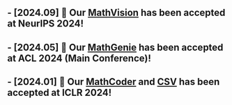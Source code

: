 ## - **[2024.09]** 🌟 Our [**MathVision**](https://mathvision-cuhk.github.io/) has been accepted at **NeurIPS 2024**!
## - **[2024.05]** 🌟 Our [**MathGenie**](https://arxiv.org/abs/2402.16352) has been accepted at **ACL 2024 (Main Conference)**!
## - **[2024.01]** 🌟 Our [**MathCoder**](https://openreview.net/forum?id=z8TW0ttBPp) and [**CSV**](https://openreview.net/forum?id=c8McWs4Av0) has been accepted at **ICLR 2024**!

<!--

**Here are some ideas to get you started:**

🙋‍♀️ A short introduction - what is your organization all about?
🌈 Contribution guidelines - how can the community get involved?
👩‍💻 Useful resources - where can the community find your docs? Is there anything else the community should know?
🍿 Fun facts - what does your team eat for breakfast?
🧙 Remember, you can do mighty things with the power of [Markdown](https://docs.github.com/github/writing-on-github/getting-started-with-writing-and-formatting-on-github/basic-writing-and-formatting-syntax)
-->
